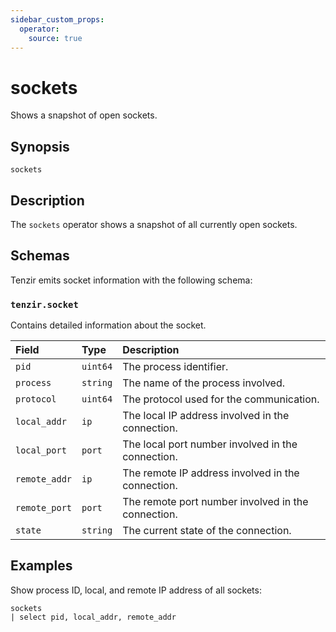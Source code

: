 ```yaml
---
sidebar_custom_props:
  operator:
    source: true
---
```


# sockets

Shows a snapshot of open sockets.

## Synopsis

```
sockets
```

## Description

The `sockets` operator shows a snapshot of all currently open sockets.

## Schemas

Tenzir emits socket information with the following schema:

### `tenzir.socket`

Contains detailed information about the socket.

|Field|Type|Description|
|:-|:-|:-|
|`pid`|`uint64`|The process identifier.|
|`process`|`string`|The name of the process involved.|
|`protocol`|`uint64`|The protocol used for the communication.|
|`local_addr`|`ip`|The local IP address involved in the connection.|
|`local_port`|`port`|The local port number involved in the connection.|
|`remote_addr`|`ip`|The remote IP address involved in the connection.|
|`remote_port`|`port`|The remote port number involved in the connection.|
|`state`|`string`|The current state of the connection.|

## Examples

Show process ID, local, and remote IP address of all sockets:

```
sockets
| select pid, local_addr, remote_addr 
```
